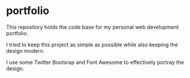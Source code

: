 # portfolio
This repository holds the code base for my personal web development portfolio.

I tried to keep this project as simple as possible while also keeping the design modern.

I use some Twitter Bootsrap and Font Awesome to effectively portray the design.
